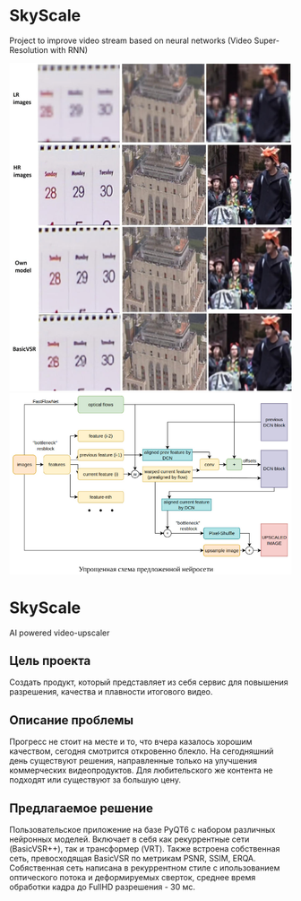 # SkyScale
Project to improve video stream based on neural networks (Video Super-Resolution with RNN)

![Image alt](https://github.com/moksyasha/SkyScale/blob/main/result.jpg)
![Image alt](https://github.com/moksyasha/SkyScale/blob/main/scheme.jpg)

# SkyScale
AI powered video-upscaler

## Цель проекта

Создать продукт, который представляет из себя сервис для повышения разрешения, качества и плавности итогового видео.

## Описание проблемы

Прогресс не стоит на месте и то, что вчера казалось хорошим качеством, сегодня смотрится откровенно блекло.
На сегодняшний день существуют решения, направленные только на улучшения коммерческих видеопродуктов. Для
любительского же контента не подходят или существуют за большую цену.

## Предлагаемое решение

Пользовательское приложение на базе PyQT6 с набором различных нейронных моделей. Включает в себя как рекуррентные сети (BasicVSR++), так и трансформер (VRT). Также встроена собственная сеть, превосходящая BasicVSR по метрикам PSNR, SSIM, ERQA. Собяственная сеть написана в рекуррентном стиле с ипользованием оптического потока и деформируемых сверток, среднее время обработки кадра до FullHD разрешения - 30 мс.
